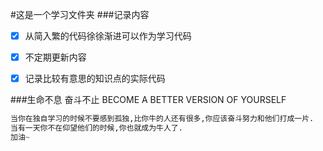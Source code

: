 #这是一个学习文件夹
###记录内容
- [x] 从简入繁的代码徐徐渐进可以作为学习代码
- [x] 不定期更新内容
- [x] 记录比较有意思的知识点的实际代码





###生命不息 奋斗不止
BECOME A BETTER VERSION OF YOURSELF


```python
当你在独自学习的时候不要感到孤独,比你牛的人还有很多,你应该奋斗努力和他们打成一片.
当有一天你不在仰望他们的时候,你也就成为牛人了.
加油~
```
